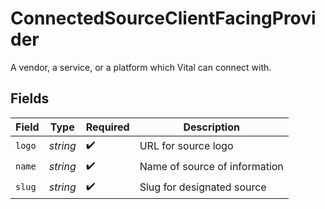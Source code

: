 # ConnectedSourceClientFacingProvider

A vendor, a service, or a platform which Vital can connect with.


## Fields

| Field                         | Type                          | Required                      | Description                   |
| ----------------------------- | ----------------------------- | ----------------------------- | ----------------------------- |
| `logo`                        | *string*                      | :heavy_check_mark:            | URL for source logo           |
| `name`                        | *string*                      | :heavy_check_mark:            | Name of source of information |
| `slug`                        | *string*                      | :heavy_check_mark:            | Slug for designated source    |